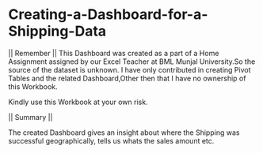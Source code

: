 # Creating-a-Dashboard-for-a-Shipping-Data

|| Remember ||
This Dashboard was created as a part of a Home Assignment assigned by our Excel Teacher at BML Munjal University.So the source of the dataset is unknown. I have only contributed in creating Pivot Tables and the related Dashboard,Other then that I have no ownership of this Workbook.

Kindly use this Workbook at your own risk.


|| Summary ||

The created Dashboard gives an insight about where the Shipping was successful geographically, tells us whats the sales amount etc.
